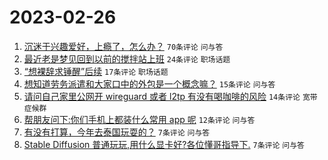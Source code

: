 # 2023-02-26

1. [沉迷于兴趣爱好，上瘾了，怎么办？](https://www.v2ex.com/t/919210) `70条评论` `问与答`
1. [最近老是梦见回到以前的搅拌站上班](https://www.v2ex.com/t/919209) `24条评论` `职场话题`
1. [“想裸辞求锤醒”后续](https://www.v2ex.com/t/919216) `17条评论` `职场话题`
1. [想知道劳务派遣和大家口中的外包是一个概念嘛？](https://www.v2ex.com/t/919213) `15条评论` `问与答`
1. [请问自己家里公网开 wireguard 或者 l2tp 有没有喝咖啡的风险](https://www.v2ex.com/t/919218) `14条评论` `宽带症候群`
1. [帮朋友问下:你们手机上都装什么常用 app 呢](https://www.v2ex.com/t/919219) `12条评论` `问与答`
1. [有没有打算，今年去泰国玩耍的？](https://www.v2ex.com/t/919226) `7条评论` `问与答`
1. [Stable Diffusion 普通玩玩,用什么显卡好?各位懂哥指导下.](https://www.v2ex.com/t/919223) `7条评论` `问与答`
